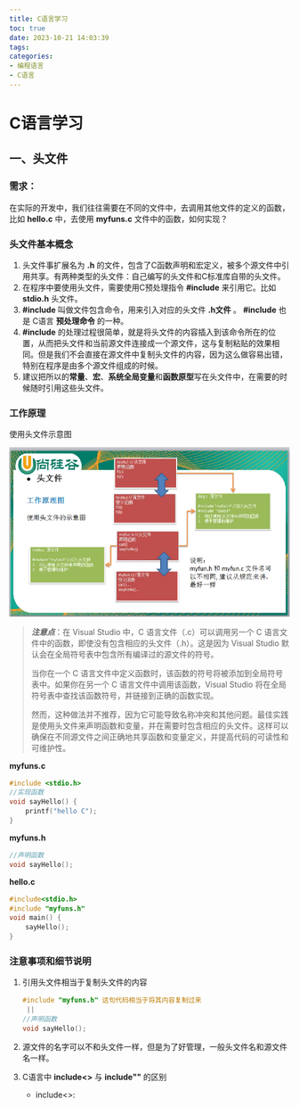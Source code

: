 ```yaml
---
title: C语言学习
toc: true
date: 2023-10-21 14:03:39
tags:
categories: 
- 编程语言
- C语言
---
```


# C语言学习

## 一、头文件

###  需求：

在实际的开发中，我们往往需要在不同的文件中，去调用其他文件的定义的函数，比如 **hello.c** 中，去使用 **myfuns.c** 文件中的函数，如何实现？

<!--more-->

### 头文件基本概念

1. 头文件事扩展名为 **.h** 的文件，包含了C函数声明和宏定义，被多个源文件中引用共享。有两种类型的头文件：自己编写的头文件和C标准库自带的头文件。
2. 在程序中要使用头文件，需要使用C预处理指令 **#include** 来引用它。比如 **stdio.h** 头文件。
3. **#include** 叫做文件包含命令，用来引入对应的头文件 **.h文件** 。   **#include**  也是 C语言 **预处理命令** 的一种。
4. **#include** 的处理过程很简单，就是将头文件的内容插入到该命令所在的位置，从而把头文件和当前源文件连接成一个源文件，这与复制粘贴的效果相同。但是我们不会直接在源文件中复制头文件的内容，因为这么做容易出错，特别在程序是由多个源文件组成的时候。
5. 建议把所以的**常量**、**宏**、**系统全局变量**和**函数原型**写在头文件中，在需要的时候随时引用这些头文件。

### 工作原理

使用头文件示意图

![使用头文件示意图](learnC/使用头文件示意图.png)

> ***注意点***：在 Visual Studio 中，C 语言文件（.c）可以调用另一个 C 语言文件中的函数，即使没有包含相应的头文件（.h）。这是因为 Visual Studio 默认会在全局符号表中包含所有编译过的源文件的符号。
>
> 当你在一个 C 语言文件中定义函数时，该函数的符号将被添加到全局符号表中。如果你在另一个 C 语言文件中调用该函数，Visual Studio 将在全局符号表中查找该函数符号，并链接到正确的函数实现。
>
> 然而，这种做法并不推荐，因为它可能导致名称冲突和其他问题。最佳实践是使用头文件来声明函数和变量，并在需要时包含相应的头文件。这样可以确保在不同源文件之间正确地共享函数和变量定义，并提高代码的可读性和可维护性。

**myfuns.c**

```c
#include <stdio.h>
//实现函数
void sayHello() {
	printf("hello C");
}

```

**myfuns.h**

```c
//声明函数
void sayHello();
```

**hello.c**

```c
#include<stdio.h>
#include "myfuns.h"
void main() {
	sayHello();
}
```



### 注意事项和细节说明

1. 引用头文件相当于复制头文件的内容

   ```c
   #include "myfuns.h" 这句代码相当于将其内容复制过来
   	||
   //声明函数
   void sayHello();
   ```

2. 源文件的名字可以不和头文件一样，但是为了好管理，一般头文件名和源文件名一样。

3. C语言中 **include<>** 与 **include""** 的区别

   - include<>:
